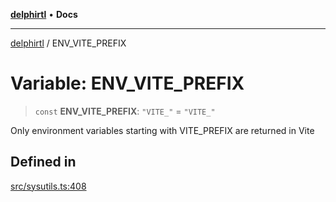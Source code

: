 [**delphirtl**](../README.md) • **Docs**

***

[delphirtl](../globals.md) / ENV\_VITE\_PREFIX

# Variable: ENV\_VITE\_PREFIX

> `const` **ENV\_VITE\_PREFIX**: `"VITE_"` = `"VITE_"`

Only environment variables starting with VITE_PREFIX are returned in Vite

## Defined in

[src/sysutils.ts:408](https://github.com/chuacw/delphirtl/blob/df8a1102afe240ac0634e8cf60783cbd5a5ad06f/src/sysutils.ts#L408)
